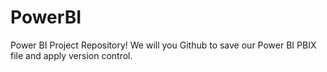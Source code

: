 # PowerBI
Power BI Project Repository!
We will you Github to save our Power BI PBIX file and apply version control. 